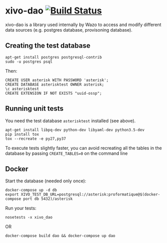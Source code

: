 xivo-dao [![Build Status](https://jenkins.wazo.community/buildStatus/icon?job=xivo-dao)](https://jenkins.wazo.community/job/xivo-dao)
========

xivo-dao is a library used internally by Wazo to access and modify
different data sources (e.g. postgres database, provisoning database).

Creating the test database
--------------------------

```
apt-get install postgres postgresql-contrib
sudo -u postgres psql
```

Then:

```
CREATE USER asterisk WITH PASSWORD 'asterisk';
CREATE DATABASE asterisktest OWNER asterisk;
\c asterisktest
CREATE EXTENSION IF NOT EXISTS "uuid-ossp";
```

Running unit tests
------------------

You need the test database ``asterisktest`` installed (see above).

```
apt-get install libpq-dev python-dev libyaml-dev python3.5-dev
pip install tox
tox --recreate -e py27,py37
```

To execute tests slightly faster, you can avoid recreating all the tables in the
database by passing ```CREATE_TABLES=0``` on the command line


Docker
------

Start the database (needed only once):

    docker-compose up -d db
    export XIVO_TEST_DB_URL=postgresql://asterisk:proformatique@$(docker-compose port db 5432)/asterisk

Run your tests:

    nosetests -x xivo_dao

OR

    docker-compose build dao && docker-compose up dao
